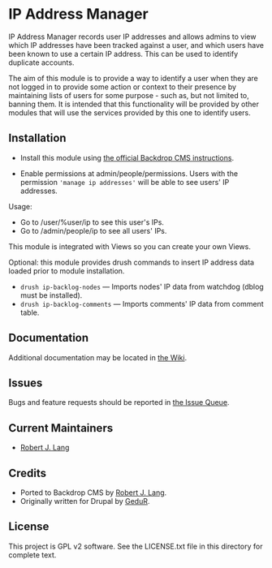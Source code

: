 IP Address Manager
======================

IP Address Manager records user IP addresses and allows admins to view which IP addresses have been tracked against a user, and which users have been known to use a certain IP address. This can be used to identify duplicate accounts.

The aim of this module is to provide a way to identify a user when they are not logged in to provide some action or context to their presence by maintaining lists of users for some purpose - such as, but not limited to, banning them. It is intended that this functionality will be provided by other modules that will use the services provided by this one to identify users.

Installation
------------

- Install this module using [the official Backdrop CMS instructions](https://backdropcms.org/guide/modules).

- Enable permissions at admin/people/permissions.  Users with the permission `'manage ip addresses'` will be able to see users' IP addresses.

Usage:

- Go to /user/%user/ip to see this user's IPs.
- Go to /admin/people/ip to see all users' IPs.

This module is integrated with Views so you can create your own Views.

Optional: this module provides drush commands to insert IP address data loaded prior to module installation.

- `drush ip-backlog-nodes` —
  Imports nodes' IP data from watchdog (dblog must be installed).
- `drush ip-backlog-comments` —
  Imports comments' IP data from comment table.

Documentation
-------------

Additional documentation may be located in [the Wiki](https://github.com/backdrop-contrib/ip/wiki/Documentation).

Issues
------

Bugs and feature requests should be reported in [the Issue Queue](https://github.com/backdrop-contrib/ip/issues).

Current Maintainers
-------------------

- [Robert J. Lang](https://github.com/bugfolder)

Credits
-------

- Ported to Backdrop CMS by [Robert J. Lang](https://github.com/bugfolder).
- Originally written for Drupal by [GeduR](https://www.drupal.org/u/gedur).

License
-------

This project is GPL v2 software.
See the LICENSE.txt file in this directory for complete text.

